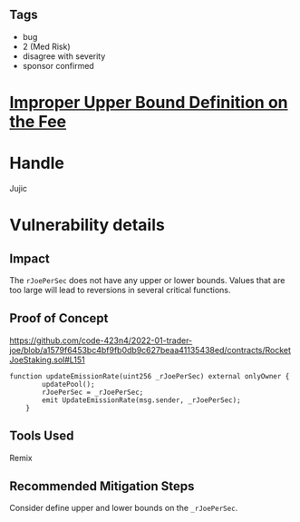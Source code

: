 ## Tags

- bug
- 2 (Med Risk)
- disagree with severity
- sponsor confirmed

# [Improper Upper Bound Definition on the Fee](https://github.com/code-423n4/2022-01-trader-joe-findings/issues/255) 

# Handle

Jujic


# Vulnerability details

## Impact
The `rJoePerSec` does not have any upper or lower bounds. Values that are too large will lead to reversions in several critical functions.

## Proof of Concept
https://github.com/code-423n4/2022-01-trader-joe/blob/a1579f6453bc4bf9fb0db9c627beaa41135438ed/contracts/RocketJoeStaking.sol#L151
```
function updateEmissionRate(uint256 _rJoePerSec) external onlyOwner {
        updatePool();
        rJoePerSec = _rJoePerSec;
        emit UpdateEmissionRate(msg.sender, _rJoePerSec);
    }
```

## Tools Used
Remix
## Recommended Mitigation Steps
Consider define  upper and lower bounds on the `_rJoePerSec`.

